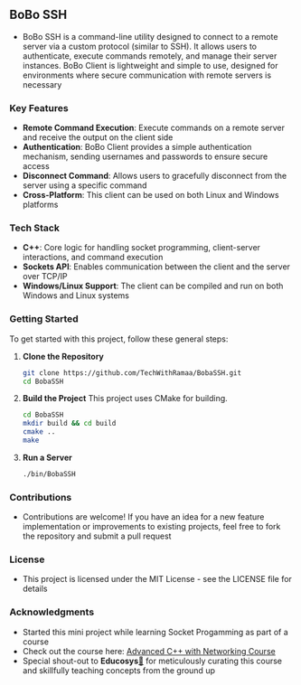 ## BoBo SSH
* BoBo SSH is a command-line utility designed to connect to a remote server via a custom protocol (similar to SSH). It allows users to authenticate, execute commands remotely, and manage their server instances. BoBo Client is lightweight and simple to use, designed for environments where secure communication with remote servers is necessary

### Key Features
- **Remote Command Execution**: Execute commands on a remote server and receive the output on the client side
- **Authentication**: BoBo Client provides a simple authentication mechanism, sending usernames and passwords to ensure secure access
- **Disconnect Command**: Allows users to gracefully disconnect from the server using a specific command
- **Cross-Platform**: This client can be used on both Linux and Windows platforms
### Tech Stack
- **C++**: Core logic for handling socket programming, client-server interactions, and command execution
- **Sockets API**: Enables communication between the client and the server over TCP/IP
- **Windows/Linux Support**:  The client can be compiled and run on both Windows and Linux systems

### Getting Started

To get started with this project, follow these general steps:

1. **Clone the Repository**
   ```bash
   git clone https://github.com/TechWithRamaa/BobaSSH.git
   cd BobaSSH
   ```

2. **Build the Project**
    This project uses CMake for building. 
   ```bash
   cd BobaSSH
   mkdir build && cd build
   cmake ..
   make
   ```

3. **Run a Server**
   ```bash
   ./bin/BobaSSH
   ```

### Contributions
* Contributions are welcome! If you have an idea for a new feature implementation or improvements to existing projects, feel free to fork the repository and submit a pull request

### License
* This project is licensed under the MIT License - see the LICENSE file for details

### Acknowledgments
* Started this mini project while learning Socket Progamming as part of a course
* Check out the course here: [Advanced C++ with Networking Course](https://register.educosys.com/new-courses)
* Special shout-out to **Educosys**[🔗](https://www.educosys.com/) for meticulously curating this course and skillfully teaching concepts from the ground up

